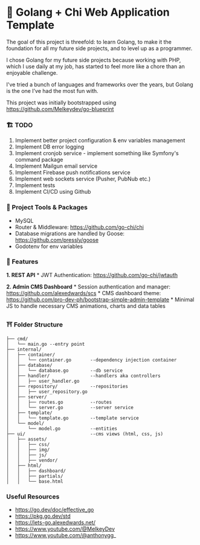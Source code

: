 # 🥶 Golang + Chi Web Application Template
The goal of this project is threefold: to learn Golang, to make it the foundation for all my future side projects, and to level up as a programmer.

I chose Golang for my future side projects because working with PHP, which I use daily at my job, has started to feel more like a chore than an enjoyable challenge. 

I've tried a bunch of languages and frameworks over the years, but Golang is the one I’ve had the most fun with.

This project was initially bootstrapped using https://github.com/Melkeydev/go-blueprint

### 🏗️ TODO
1. Implement better project configuration & env variables management
2. Implement DB error logging 
3. Implement cronjob service - implement something like Symfony's command package
4. Implement Mailgun email service
5. Implement Firebase push notifications service
6. Implement web sockets service (Pusher, PubNub etc.)
7. Implement tests
8. Implement CI/CD using Github

### 🧰 Project Tools & Packages
* MySQL
* Router & Middleware: https://github.com/go-chi/chi
* Database migrations are handled by Goose: https://github.com/pressly/goose
* Godotenv for env variables

### 🚀 Features
**1. REST API**
    * JWT Authentication: https://github.com/go-chi/jwtauth

**2. Admin CMS Dashboard**
    * Session authentication and manager: https://github.com/alexedwards/scs
    * CMS dashboard theme: https://github.com/pro-dev-ph/bootstrap-simple-admin-template
    * Minimal JS to handle necessary CMS animations, charts and data tables

### ⛩️ Folder Structure
```
├── cmd/
│   └── main.go --entry point
├── internal/
│   ├── container/
│   │   └── container.go       --dependency injection container
│   ├── database/
│   │   └── database.go        --db service
│   ├── handler/               --handlers aka controllers
│   │   ├── user_handler.go
│   ├── repository/            --repositories
│   │   ├── user_repository.go
│   ├── server/                
│   │   ├── routes.go          --routes
│   │   └── server.go          --server service
│   ├── template/
│   │   └── template.go        --template service
│   └── model/
│       └── model.go           --entities
├── ui/                        --cms views (html, css, js)
│   ├── assets/
│   │   ├── css/
│   │   ├── img/
│   │   ├── js/
│   │   ├── vendor/
│   ├── html/
│   │   ├── dashboard/
│   │   ├── partials/
│   │   └── base.html
```

### Useful Resources
* https://go.dev/doc/effective_go
* https://pkg.go.dev/std
* https://lets-go.alexedwards.net/
* https://www.youtube.com/@MelkeyDev
* https://www.youtube.com/@anthonygg_